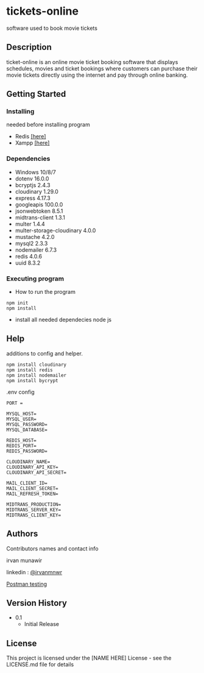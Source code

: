 # tickets-online

software used to book movie tickets

## Description

ticket-online is an online movie ticket booking software that displays schedules, movies and ticket bookings where customers can purchase their movie tickets directly using the internet and pay through online banking.

## Getting Started

### Installing

needed before installing program

* Redis [[here]](https://redis.io)
* Xampp [[here]](https://www.apachefriends.org/download.html)

### Dependencies

* Windows 10/8/7
* dotenv 16.0.0
* bcryptjs 2.4.3
* cloudinary 1.29.0
* express 4.17.3
* googleapis 100.0.0
* jsonwebtoken 8.5.1
* midtrans-client 1.3.1
* multer 1.4.4
* multer-storage-cloudinary 4.0.0
* mustache 4.2.0
* mysql2 2.3.3
* nodemailer 6.7.3
* redis 4.0.6
* uuid 8.3.2

### Executing program

* How to run the program
```
npm init
npm install
```
* install all needed dependecies node js

## Help

additions to config and helper.
```
npm install cloudinary
npm install redis
npm install nodemailer
npm install bycrypt
```

.env config
```
PORT = 

MYSQL_HOST=
MYSQL_USER=
MYSQL_PASSWORD=
MYSQL_DATABASE=

REDIS_HOST=
REDIS_PORT=
REDIS_PASSWORD=

CLOUDINARY_NAME=
CLOUDINARY_API_KEY=
CLOUDINARY_API_SECRET=

MAIL_CLIENT_ID=
MAIL_CLIENT_SECRET=
MAIL_REFRESH_TOKEN=

MIDTRANS_PRODUCTION=
MIDTRANS_SERVER_KEY=
MIDTRANS_CLIENT_KEY=
```

## Authors

Contributors names and contact info

irvan munawir 

linkedin : [@irvanmnwr](https://id.linkedin.com/in/irvan-munawir)

[Postman testing](https://documenter.getpostman.com/view/19888568/UVyytsn4)

## Version History

* 0.1
    * Initial Release

## License

This project is licensed under the [NAME HERE] License - see the LICENSE.md file for details
